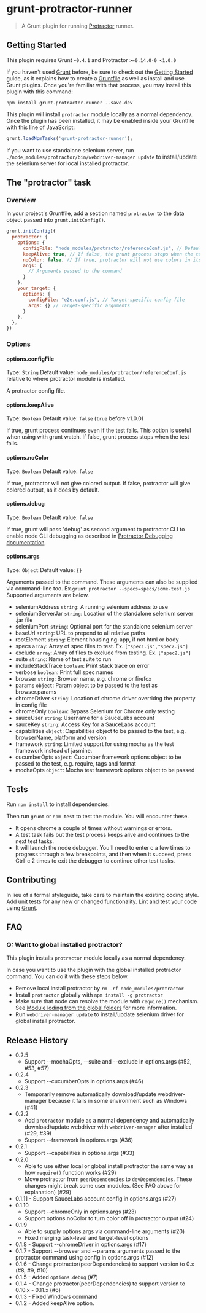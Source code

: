 # grunt-protractor-runner

> A Grunt plugin for running [Protractor](https://github.com/angular/protractor) runner.

## Getting Started
This plugin requires Grunt `~0.4.1` and Protractor `>=0.14.0-0 <1.0.0`

If you haven't used [Grunt](http://gruntjs.com/) before, be sure to check out the [Getting Started](http://gruntjs.com/getting-started) guide, as it explains how to create a [Gruntfile](http://gruntjs.com/sample-gruntfile) as well as install and use Grunt plugins. Once you're familiar with that process, you may install this plugin with this command:

```shell
npm install grunt-protractor-runner --save-dev
```

This plugin will install `protractor` module locally as a normal dependency.
Once the plugin has been installed, it may be enabled inside your Gruntfile with this line of JavaScript:

```js
grunt.loadNpmTasks('grunt-protractor-runner');
```

If you want to use standalone selenium server, run `./node_modules/protractor/bin/webdriver-manager update` to install/update the selenium server for local installed protractor.

## The "protractor" task

### Overview
In your project's Gruntfile, add a section named `protractor` to the data object passed into `grunt.initConfig()`.

```js
grunt.initConfig({
  protractor: {
    options: {
      configFile: "node_modules/protractor/referenceConf.js", // Default config file
      keepAlive: true, // If false, the grunt process stops when the test fails.
      noColor: false, // If true, protractor will not use colors in its output.
      args: {
        // Arguments passed to the command
      }
    },
    your_target: {
      options: {
        configFile: "e2e.conf.js", // Target-specific config file
        args: {} // Target-specific arguments
      }
    },
  },
})
```

### Options

#### options.configFile
Type: `String`
Default value: `node_modules/protractor/referenceConf.js` relative to where protractor module is installed.

A protractor config file.

#### options.keepAlive
Type: `Boolean`
Default value: `false` (`true` before v1.0.0)

If true, grunt process continues even if the test fails. This option is useful when using with grunt watch.
If false, grunt process stops when the test fails.

#### options.noColor
Type: `Boolean`
Default value: `false`

If true, protractor will not give colored output.
If false, protractor will give colored output, as it does by default.

#### options.debug
Type: `Boolean`
Default value: `false`

If true, grunt will pass 'debug' as second argument to protractor CLI to enable node CLI debugging as described in [Protractor Debugging documentation](https://github.com/angular/protractor/blob/master/docs/debugging.md).

#### options.args
Type: `Object`
Default value: `{}`

Arguments passed to the command. These arguments can also be supplied via command-line too. Ex.`grunt protractor --specs=specs/some-test.js`
Supported arguments are below.

* seleniumAddress `string`: A running selenium address to use
* seleniumServerJar `string`: Location of the standalone selenium server .jar file
* seleniumPort `string`: Optional port for the standalone selenium server
* baseUrl `string`: URL to prepend to all relative paths
* rootElement `string`: Element housing ng-app, if not html or body
* specs `array`: Array of spec files to test. Ex. `["spec1.js","spec2.js"]`
* exclude `array`: Array of files to exclude from testing. Ex. `["spec2.js"]`
* suite `string`: Name of test suite to run
* includeStackTrace `boolean`: Print stack trace on error
* verbose `boolean`: Print full spec names
* browser `string`: Browser name, e.g. chrome or firefox
* params `object`: Param object to be passed to the test as browser.params
* chromeDriver `string`: Location of chrome driver overridng the property in config file
* chromeOnly `boolean`: Bypass Selenium for Chrome only testing
* sauceUser `string`: Username for a SauceLabs account
* sauceKey `string`: Access Key for a SauceLabs account
* capabilities `object`: Capabilities object to be passed to the test, e.g. browserName, platform and version
* framework `string`: Limited support for using mocha as the test framework instead of jasmine.
* cucumberOpts `object`: Cucumber framework options object to be passed to the test, e.g. require, tags and format
* mochaOpts `object`: Mocha test framework options object to be passed

## Tests

Run `npm install` to install dependencies.

Then run `grunt` or `npm test` to test the module. You will encounter these.

* It opens chrome a couple of times without warnings or errors.
* A test task fails but the test process keeps alive and continues to the next test tasks.
* It will launch the node debugger. You'll need to enter c a few times to progress through a few breakpoints, and then when it succeed, press Ctrl-c 2 times to exit the debugger to continue other test tasks.

## Contributing
In lieu of a formal styleguide, take care to maintain the existing coding style. Add unit tests for any new or changed functionality. Lint and test your code using [Grunt](http://gruntjs.com/).

## FAQ

### Q: Want to global installed protractor?

This plugin installs `protractor` module locally as a normal dependency.

In case you want to use the plugin with the global installed protractor command. You can do it with these steps below.

* Remove local install protractor by `rm -rf node_modules/protractor`
* Install `protractor` globally  with `npm install -g protractor`
* Make sure that node can resolve the module with `require()` mechanism. See [Module loding from the global folders](http://nodejs.org/api/modules.html#modules_loading_from_the_global_folders) for more information.
* Run `webdriver-manager update` to install/update selenium driver for global install protractor.

## Release History

* 0.2.5
  * Support --mochaOpts, --suite and --exclude in options.args (#52, #53, #57)
* 0.2.4
  * Support --cucumberOpts in options.args (#46)
* 0.2.3
  * Temporarily remove automatically download/update webdriver-manager because it fails in some environment such as Windows (#41)
* 0.2.2
  * Add `protractor` module as a normal dependency and automatically download/update webdriver with `webdriver-manager` after installed (#29, #39)
  * Support --framework in options.args (#36)
* 0.2.1
  * Support --capabilities in options.args (#33)
* 0.2.0
  * Able to use either local or global install protractor the same way as how `require()` function works (#29)
  * Move protractor from `peerDependencies` to `devDependencies`. These changes might break some user modules. (See FAQ above for explanation) (#29)
* 0.1.11 - Support SauceLabs account config in options.args (#27)
* 0.1.10
  * Support --chromeOnly in options.args (#23)
  * Support options.noColor to turn color off in protractor output (#24)
* 0.1.9
  * Able to supply options.args via command-line arguments (#20)
  * Fixed merging task-level and target-level options
* 0.1.8 - Support --chromeDriver in options.args (#17)
* 0.1.7 - Support --browser and --params arguments passed to the protractor command using config in options.args (#12)
* 0.1.6 - Change protractor(peerDependencies) to support version to 0.x (#8, #9, #10)
* 0.1.5 - Added `options.debug` (#7)
* 0.1.4 - Change protractor(peerDependencies) to support version to 0.10.x - 0.11.x (#6)
* 0.1.3 - Fixed Windows command
* 0.1.2 - Added keepAlive option.
